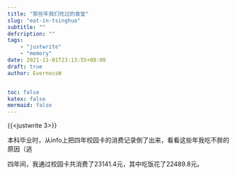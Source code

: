```yaml
---
title: "那些年我们吃过的食堂"
slug: "eat-in-tsinghua"
subtitle: ""
defcription: ""
tags:
    - "justwrite"
    - "memory"
date: 2021-11-01T23:13:55+08:00
draft: true
author: EvernessW


toc: false
katex: false
mermaid: false
---
```


{{<justwrite 3>}}

本科毕业时，从info上把四年校园卡的消费记录倒了出来，看看这些年我吃不胖的原因（逃

四年间，我通过校园卡共消费了23141.4元，其中吃饭花了22489.8元。

